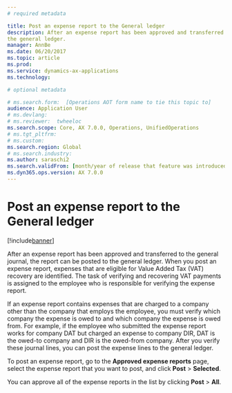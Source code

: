 ```yaml
---
# required metadata

title: Post an expense report to the General ledger
description: After an expense report has been approved and transferred to the general journal, the report can be posted to 
the general ledger.
manager: AnnBe
ms.date: 06/20/2017
ms.topic: article
ms.prod: 
ms.service: dynamics-ax-applications
ms.technology: 

# optional metadata

# ms.search.form:  [Operations AOT form name to tie this topic to]
audience: Application User
# ms.devlang: 
# ms.reviewer:  twheeloc
ms.search.scope: Core, AX 7.0.0, Operations, UnifiedOperations
# ms.tgt_pltfrm: 
# ms.custom: 
ms.search.region: Global
# ms.search.industry: 
ms.author: saraschi2
ms.search.validFrom: [month/year of release that feature was introduced in, in format yyyy-mm-dd]
ms.dyn365.ops.version: AX 7.0.0
---
```


# Post an expense report to the General ledger

[!include[banner](../includes/banner.md)]

After an expense report has been approved and transferred to the general journal, the report can be posted to the general ledger. 
When you post an expense report, expenses that are eligible for Value Added Tax (VAT) recovery are identified. The task of verifying and 
recovering VAT payments is assigned to the employee who is responsible for verifying the expense report. 

If an expense report contains expenses that are charged to a company other than the company that employs the employee, you must verify 
which company the expense is owed to and which company the expense is owed from. For example, if the employee who submitted the expense
report works for company DAT but charged an expense to company DIR, DAT is the owed-to company and DIR is the owed-from company. 
After you verify these journal lines, you can post the expense lines to the general ledger. 

To post an expense report, go to the **Approved expense reports** page, select the expense report that you want to post, and click 
**Post** > **Selected**.

You can approve all of the expense reports in the list by clicking **Post** > **All**. 
